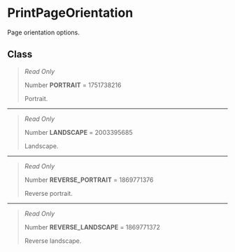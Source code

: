 # PrintPageOrientation
Page orientation options.

## Class
> *Read Only* 
> 
> Number **PORTRAIT** = 1751738216
> 
> Portrait.
*** 
> *Read Only* 
> 
> Number **LANDSCAPE** = 2003395685
> 
> Landscape.
*** 
> *Read Only* 
> 
> Number **REVERSE_PORTRAIT** = 1869771376
> 
> Reverse portrait.
*** 
> *Read Only* 
> 
> Number **REVERSE_LANDSCAPE** = 1869771372
> 
> Reverse landscape.

